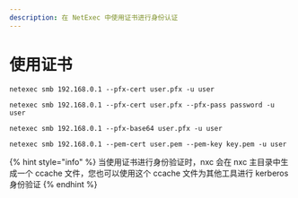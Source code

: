 ```yaml
---
description: 在 NetExec 中使用证书进行身份认证
---
```


# 使用证书

```
netexec smb 192.168.0.1 --pfx-cert user.pfx -u user 
```

```
netexec smb 192.168.0.1 --pfx-cert user.pfx --pfx-pass password -u user 
```

```
netexec smb 192.168.0.1 --pfx-base64 user.pfx -u user 
```

```
netexec smb 192.168.0.1 --pem-cert user.pem --pem-key key.pem -u user 
```

{% hint style="info" %}
当使用证书进行身份验证时，nxc 会在 nxc 主目录中生成一个 ccache 文件，您也可以使用这个 ccache 文件为其他工具进行 kerberos 身份验证
{% endhint %}